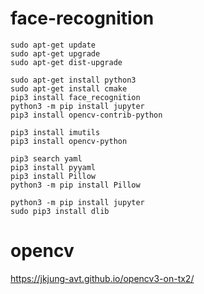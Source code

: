 # face-recognition
```
sudo apt-get update
sudo apt-get upgrade
sudo apt-get dist-upgrade

sudo apt-get install python3
sudo apt-get install cmake
pip3 install face_recognition
python3 -m pip install jupyter
pip3 install opencv-contrib-python

pip3 install imutils
pip3 install opencv-python 

pip3 search yaml
pip3 install pyyaml
pip3 install Pillow
python3 -m pip install Pillow

python3 -m pip install jupyter
sudo pip3 install dlib

```
# opencv
https://jkjung-avt.github.io/opencv3-on-tx2/
